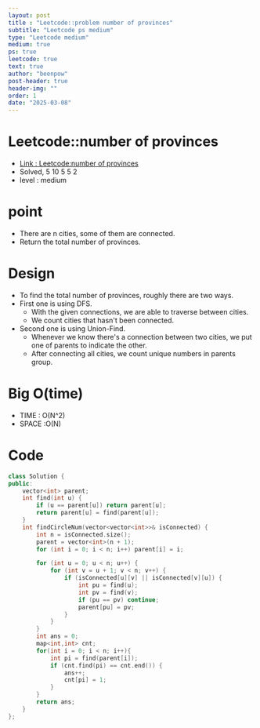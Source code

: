 ```yaml
---
layout: post
title : "Leetcode::problem number of provinces"
subtitle: "Leetcode ps medium"
type: "Leetcode medium"
medium: true
ps: true
leetcode: true
text: true
author: "beenpow"
post-header: true
header-img: ""
order: 1
date: "2025-03-08"
---
```


# Leetcode::number of provinces
- [Link : Leetcode:number of provinces](https://leetcode.com/problems/number-of-provinces/)
- Solved, 5 10 5 5 2
- level : medium

# point
- There are n cities, some of them are connected.
- Return the total number of provinces.

# Design
- To find the total number of provinces, roughly there are two ways.
- First one is using DFS.
  - With the given connections, we are able to traverse between cities.
  - We count cities that hasn't been connected.
- Second one is using Union-Find.
  - Whenever we know there's a connection between two cities, we put one of parents to indicate the other.
  - After connecting all cities, we count unique numbers in parents group.

# Big O(time)
- TIME : O(N^2)
- SPACE :O(N)

# Code

```cpp
class Solution {
public:
    vector<int> parent;
    int find(int u) {
        if (u == parent[u]) return parent[u];
        return parent[u] = find(parent[u]);
    }
    int findCircleNum(vector<vector<int>>& isConnected) {
        int n = isConnected.size();
        parent = vector<int>(n + 1);
        for (int i = 0; i < n; i++) parent[i] = i;

        for (int u = 0; u < n; u++) {
            for (int v = u + 1; v < n; v++) {
                if (isConnected[u][v] || isConnected[v][u]) {
                    int pu = find(u);
                    int pv = find(v);
                    if (pu == pv) continue;
                    parent[pu] = pv;
                }
            }
        }
        int ans = 0;
        map<int,int> cnt;
        for(int i = 0; i < n; i++){
            int pi = find(parent[i]);
            if (cnt.find(pi) == cnt.end()) {
                ans++;
                cnt[pi] = 1;
            }
        }
        return ans;
    }
};
```
